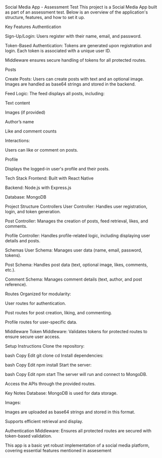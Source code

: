 Social Media App - Assessment Test
This project is a Social Media App built as part of an assessment test. Below is an overview of the application's structure, features, and how to set it up.

Key Features
Authentication

Sign-Up/Login: Users register with their name, email, and password.

Token-Based Authentication: Tokens are generated upon registration and login. Each token is associated with a unique user ID.

Middleware ensures secure handling of tokens for all protected routes.

Posts

Create Posts: Users can create posts with text and an optional image. Images are handled as base64 strings and stored in the backend.

Feed Logic: The feed displays all posts, including:

Text content

Images (if provided)

Author’s name

Like and comment counts

Interactions:

Users can like or comment on posts.

Profile

Displays the logged-in user's profile and their posts.

Tech Stack
Frontend: Built with React Native

Backend: Node.js with Express.js

Database: MongoDB

Project Structure
Controllers
User Controller: Handles user registration, login, and token generation.

Post Controller: Manages the creation of posts, feed retrieval, likes, and comments.

Profile Controller: Handles profile-related logic, including displaying user details and posts.

Schemas
User Schema: Manages user data (name, email, password, tokens).

Post Schema: Handles post data (text, optional image, likes, comments, etc.).

Comment Schema: Manages comment details (text, author, and post reference).

Routes
Organized for modularity:

User routes for authentication.

Post routes for post creation, liking, and commenting.

Profile routes for user-specific data.

Middleware
Token Middleware: Validates tokens for protected routes to ensure secure user access.

Setup Instructions
Clone the repository:

bash
Copy
Edit
git clone <repository-url>
cd <project-directory>
Install dependencies:

bash
Copy
Edit
npm install
Start the server:

bash
Copy
Edit
npm start
The server will run and connect to MongoDB.

Access the APIs through the provided routes.

Key Notes
Database: MongoDB is used for data storage.

Images:

Images are uploaded as base64 strings and stored in this format.

Supports efficient retrieval and display.

Authentication Middleware: Ensures all protected routes are secured with token-based validation.

This app is a basic yet robust implementation of a social media platform, covering essential features mentioned in assesement 
